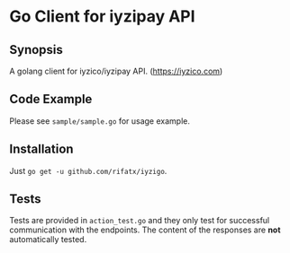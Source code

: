 # Go Client for iyzipay API

## Synopsis

A golang client for iyzico/iyzipay API. (https://iyzico.com)

## Code Example

Please see `sample/sample.go` for usage example.

## Installation

Just `go get -u github.com/rifatx/iyzigo`.

## Tests

Tests are provided in `action_test.go` and they only test for successful communication with the endpoints. The content of the responses are **not** automatically tested.
